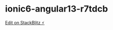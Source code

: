 # ionic6-angular13-r7tdcb

[Edit on StackBlitz ⚡️](https://stackblitz.com/edit/ionic6-angular13-r7tdcb)